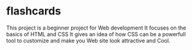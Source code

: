 # flashcards
This project is a beginner project for Web development
It focuses on the basics of HTML and CSS
It gives an idea of how CSS can be a powerfull tool to customize and make you Web site look attractive and Cool.
